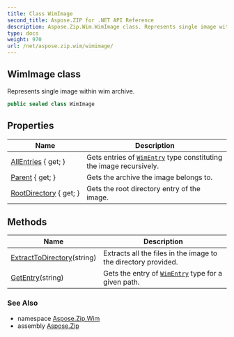 ```yaml
---
title: Class WimImage
second_title: Aspose.ZIP for .NET API Reference
description: Aspose.Zip.Wim.WimImage class. Represents single image within wim archive
type: docs
weight: 970
url: /net/aspose.zip.wim/wimimage/
---
```

## WimImage class

Represents single image within wim archive.

```csharp
public sealed class WimImage
```

## Properties

| Name | Description |
| --- | --- |
| [AllEntries](../../aspose.zip.wim/wimimage/allentries/) { get; } | Gets entries of [`WimEntry`](../wimentry/) type constituting the image recursively. |
| [Parent](../../aspose.zip.wim/wimimage/parent/) { get; } | Gets the archive the image belongs to. |
| [RootDirectory](../../aspose.zip.wim/wimimage/rootdirectory/) { get; } | Gets the root directory entry of the image. |

## Methods

| Name | Description |
| --- | --- |
| [ExtractToDirectory](../../aspose.zip.wim/wimimage/extracttodirectory/)(string) | Extracts all the files in the image to the directory provided. |
| [GetEntry](../../aspose.zip.wim/wimimage/getentry/)(string) | Gets the entry of [`WimEntry`](../wimentry/) type for a given path. |

### See Also

* namespace [Aspose.Zip.Wim](../../aspose.zip.wim/)
* assembly [Aspose.Zip](../../)


